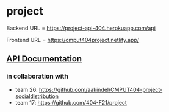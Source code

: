 # project     
Backend URL = https://project-api-404.herokuapp.com/api

Frontend URL = https://cmput404project.netlify.app/       

[API Documentation](https://github.com/CMPUT404NotFound/project/wiki/API)
-------
### in collaboration with

+ team 26: https://github.com/aakindel/CMPUT404-project-socialdistribution
+ team 17: https://github.com/404-F21/project
